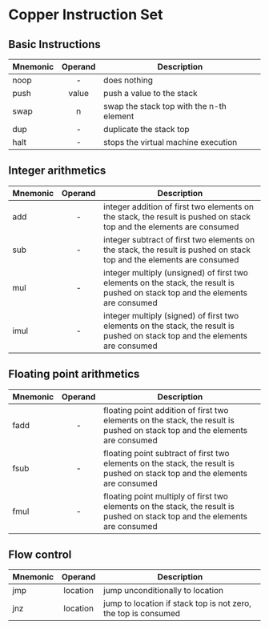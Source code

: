 # Copper Instruction Set

## Basic Instructions

| Mnemonic | Operand | Description |
| --- | :---: | --- |
| noop | - | does nothing |
| push | value | push a value to the stack |
| swap | n | swap the stack top with the n-th element |
| dup | - | duplicate the stack top |
| halt | - | stops the virtual machine execution |

## Integer arithmetics

| Mnemonic | Operand | Description |
| --- | :---: | --- |
| add | - | integer addition of first two elements on the stack, the result is pushed on stack top and the elements are consumed | 
| sub | - | integer subtract of first two elements on the stack, the result is pushed on stack top and the elements are consumed | 
| mul | - | integer multiply (unsigned) of first two elements on the stack, the result is pushed on stack top and the elements are consumed |
| imul | - | integer multiply (signed) of first two elements on the stack, the result is pushed on stack top and the elements are consumed |

## Floating point arithmetics

| Mnemonic | Operand | Description |
| --- | :---: | --- |
| fadd | - | floating point addition of first two elements on the stack, the result is pushed on stack top and the elements are consumed | 
| fsub | - | floating point subtract of first two elements on the stack, the result is pushed on stack top and the elements are consumed | 
| fmul | - | floating point multiply of first two elements on the stack, the result is pushed on stack top and the elements are consumed | 

## Flow control
| Mnemonic | Operand | Description |
| --- | :---: | --- |
| jmp | location | jump unconditionally to location | 
| jnz | location | jump to location if stack top is not zero, the top is consumed | 